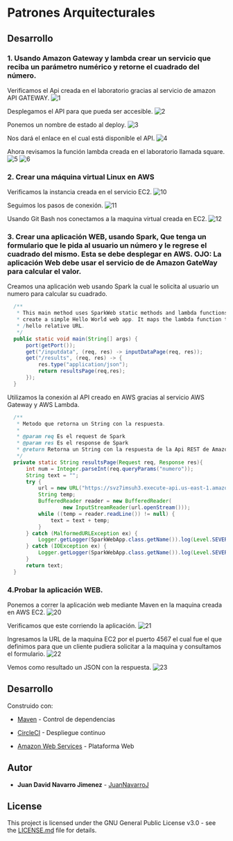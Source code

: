 # Patrones Arquitecturales

## Desarrollo 

### 1. Usando Amazon Gateway y lambda crear un servicio que reciba un parámetro numérico y retorne el cuadrado del número.

Verificamos el Api creada en el laboratorio gracias al servicio de amazon API GATEWAY. 
![1](https://user-images.githubusercontent.com/44879884/76693073-7292b480-662d-11ea-962e-d61f2ad7a55f.PNG)

Desplegamos el API para que pueda ser accesible.
![2](https://user-images.githubusercontent.com/44879884/76693068-70c8f100-662d-11ea-9e09-5e09891bb1d2.PNG)

Ponemos un nombre de estado al deploy.
![3](https://user-images.githubusercontent.com/44879884/76693069-71618780-662d-11ea-9cff-7fabad34897c.PNG)

Nos dará el enlace en el cual está disponible el API.
![4](https://user-images.githubusercontent.com/44879884/76693070-71618780-662d-11ea-9f8b-e99ae494fc1c.PNG)

Ahora revisamos la función lambda creada en el laboratorio llamada square.
![5](https://user-images.githubusercontent.com/44879884/76693071-71fa1e00-662d-11ea-834a-0d9886c7ed97.PNG)
![6](https://user-images.githubusercontent.com/44879884/76693072-7292b480-662d-11ea-80c8-9f89046d2332.PNG)


### 2. Crear una máquina virtual Linux en AWS

Verificamos la instancia creada en el servicio EC2.
![10](https://user-images.githubusercontent.com/44879884/76693144-94d90200-662e-11ea-8c88-61ebba2a65aa.PNG)

Seguimos los pasos de conexión.
![11](https://user-images.githubusercontent.com/44879884/76693142-93a7d500-662e-11ea-9612-515535a507ff.PNG)

Usando Git Bash nos conectamos a la maquina virtual creada en EC2.
![12](https://user-images.githubusercontent.com/44879884/76693143-94d90200-662e-11ea-8c98-3f923dc0e6c5.PNG)


### 3. Crear una aplicación WEB, usando Spark, Que tenga un formulario que le pida al usuario un número y le regrese el cuadrado del mismo. Esta se debe desplegar en AWS. OJO: La aplicación Web debe usar el servicio de de Amazon GateWay para calcular el valor.

  Creamos una aplicación web usando Spark la cual le solicita al usuario un numero para calcular su cuadrado.
  ``` java
    /**
     * This main method uses SparkWeb static methods and lambda functions to
     * create a simple Hello World web app. It maps the lambda function to the
     * /hello relative URL.
     */
    public static void main(String[] args) {
        port(getPort());
        get("/inputdata", (req, res) -> inputDataPage(req, res));
        get("/results", (req, res) -> {
            res.type("application/json");
            return resultsPage(req,res);
        });
    }
  ```
  
  Utilizamos la conexión al API creado en AWS gracias al servicio AWS Gateway y AWS Lambda.
  ``` java
    /**
     * Metodo que retorna un String con la respuesta.
     *
     * @param req Es el request de Spark
     * @param res Es el response de Spark
     * @return Retorna un String con la respuesta de la Api REST de Amazon Gateway
     */
    private static String resultsPage(Request req, Response res){
        int num = Integer.parseInt(req.queryParams("numero"));
        String text = "";
        try {
            url = new URL("https://svz7imsuh3.execute-api.us-east-1.amazonaws.com/Beta" + "?value=" + num);
            String temp;
            BufferedReader reader = new BufferedReader(
                    new InputStreamReader(url.openStream()));
            while ((temp = reader.readLine()) != null) {
                text = text + temp;
            }
        } catch (MalformedURLException ex) {
            Logger.getLogger(SparkWebApp.class.getName()).log(Level.SEVERE, null, ex);
        } catch (IOException ex) {
            Logger.getLogger(SparkWebApp.class.getName()).log(Level.SEVERE, null, ex);
        }
        return text;
    }
  ```
  


### 4.Probar la aplicación WEB.

Ponemos a correr la aplicación web mediante Maven en la maquina creada en AWS EC2.
![20](https://user-images.githubusercontent.com/44879884/76693477-b4265e00-6633-11ea-8c57-217455eece28.PNG)

Verificamos que este corriendo la aplicación.
![21](https://user-images.githubusercontent.com/44879884/76693478-b4bef480-6633-11ea-8987-fe685173069c.PNG)

Ingresamos la URL de la maquina EC2 por el puerto 4567 el cual fue el que definimos para que un cliente pudiera solicitar a la maquina y consultamos el formulario.
![22](https://user-images.githubusercontent.com/44879884/76693475-b38dc780-6633-11ea-8ba7-59b049f6e864.PNG)

Vemos como resultado un JSON con la respuesta.
![23](https://user-images.githubusercontent.com/44879884/76693476-b4265e00-6633-11ea-9797-519a6cb505f8.PNG)

## Desarrollo

Construido con:

-   [Maven](https://maven.apache.org/)  - Control de dependencias

-	 [CircleCI](https://circleci.com/)  - Despliegue continuo

-	 [Amazon Web Services](https://aws.amazon.com/) - Plataforma Web

## Autor

-   **Juan David Navarro Jimenez**    -  [JuanNavarroJ](https://github.com/JuanNavarroJ)

## License

This project is licensed under the GNU General Public License v3.0 - see the [LICENSE.md](https://github.com/JuanNavarroJ/Arep_Lab4_ServerWeb/blob/master/LICENSE.txt) file for details.

